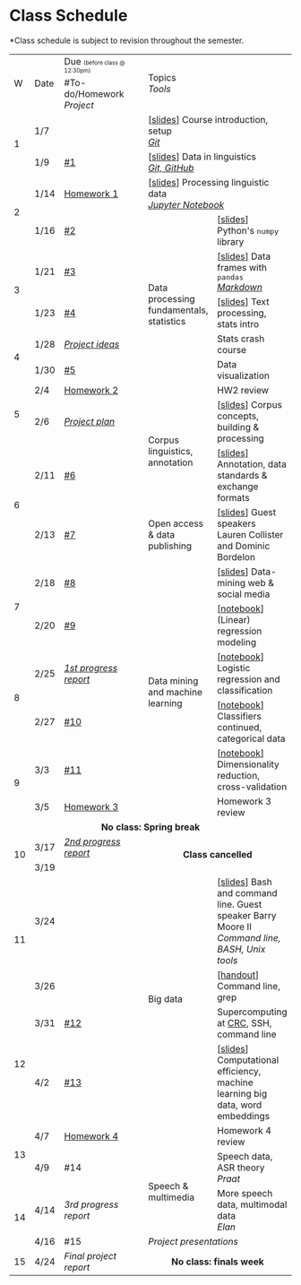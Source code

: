 # Class Schedule

*Class schedule is subject to revision throughout the semester.

<table class="grey" style="table-layout: fixed;">

<colgroup>
<col style="width: 32px;"/>
<col style="width: 45px;"/>
<col style="width: 200px;"/>
<col style="width: 100px;"/>
<col />
</colgroup>

<tbody>
<tr>
<td class="greyout" rowspan="2">W</td>
<td class="greyout" rowspan="2">Date</td>
<td class="greyout">Due <font size="1">(before class @ 12:30pm)</font></td>
<td class="greyout" rowspan="2" colspan="2">Topics <div class="right"><i>Tools</i></div></td>
</tr>

<tr>
<td class="greyout">#To-do/Homework <div class="right"><i>Project</i></div></td>
</tr>

<!-- <tr><td colspan="5" class="blank"></td></tr> -->

<tr>
<td rowspan="2">1</td>
<td>1/7</td>
<td></td>
<td colspan="2"> [<a href="Slides/lecture1.pdf">slides</a>] Course introduction, setup
<div class="right"><i><a href="resources.md#git">Git</a></i></div>
</td>
</tr>

<tr>
<td>1/9</td>
<td><a href="todo.md#todo1">#1</a></td>
<td colspan="2"> [<a href="Slides/lecture2.pdf">slides</a>] Data in linguistics
<div class="right"><i><a href="resources.md#git">Git, GitHub</a></i></div>
</td>
</tr>

<tr>
<td rowspan="2">2</td>
<td>1/14</td>
<td><a href="Homeworks/hw1.md">Homework 1</a></td>
<td colspan="2"> [<a href="Slides/lecture3.pdf">slides</a>] Processing linguistic data
<div class="right"><i><a href="resources.md#jupyter">Jupyter Notebook</a></i></div>
</td>
</tr>

<tr>
<td>1/16</td>
<td><a href="todo.md#todo2">#2</a></td>
<td rowspan="6">Data processing fundamentals, statistics</td>
<td>[<a href="Slides/lecture4.pdf">slides</a>] Python's <tt>numpy</tt> library</td>
</tr>

<tr>
<td rowspan="2">3</td>
<td>1/21</td>
<td><a href="todo.md#todo3">#3</a></td>
<!-- -->
<td>[<a href="Slides/lecture5-starr.pdf">slides</a>] Data frames with <tt>pandas</tt>
<div class="right"><i><a href="resources.md#markdown">Markdown</a></i></div>
</td>
</tr>

<tr>
<td>1/23</td>
<td><a href="todo.md#todo4">#4</a></td>
<!-- -->
<td>[<a href="Slides/lecture6.pdf">slides</a>] Text processing, stats intro
</td>
</tr>

<tr>
<td rowspan="2">4</td>
<td>1/28</td>
<td><div class="right"><i><a href="project.md#ideas">Project ideas</a></i></div></td>
<!-- -->
<td>Stats crash course</td>
</tr>

<tr>
<td>1/30</td>
<td><a href="todo.md#todo5">#5</a></td>
<!-- -->
<td>Data visualization
</td>
</tr>

<tr>
<td rowspan="2">5</td>
<td>2/4</td>
<td><a href="Homeworks/hw2.md">Homework 2</a></td>
<!-- -->
<td>HW2 review</td>
</tr>

<tr>
<td>2/6</td>
<td><div class="right"><i><a href="project.md#plan">Project plan</a></i></div></td>
<td rowspan="2">Corpus linguistics, annotation</td>
<td>[<a href="Slides/lecture7.pdf">slides</a>] Corpus concepts, building &amp; processing</td>
</tr>

<tr>
<td rowspan="2">6</td>
<td>2/11</td>
<td><a href="todo.md#todo6">#6</a></td>
<!-- -->
<td>[<a href="Slides/lecture8.pdf">slides</a>] Annotation, data standards &amp; exchange formats</td>
</tr>

<tr>
<td>2/13</td>
<td><a href="todo.md#todo7">#7</a></td>
<td>Open access &amp; data publishing</td>
<td>[<a href="Slides/Data Sharing For Linguists.pdf">slides</a>] Guest speakers Lauren Collister and Dominic Bordelon</td>
</tr>

<tr>
<td rowspan="2">7</td>
<td>2/18</td>
<td><a href="todo.md#todo8">#8</a></td>
<td rowspan="6">Data mining and machine learning</td>
<td>[<a href="Slides/lecture9.pdf">slides</a>] Data-mining web &amp; social media</td>
</tr>


<tr>
<td>2/20</td>
<td><a href="todo.md#todo9">#9</a></td>
<!-- -->
<td>[<a href="Notebooks/regression_intro.ipynb">notebook</a>] (Linear) regression modeling</td>
</tr>


<tr>
<td rowspan="2">8</td>
<td>2/25</td>
<td><div class="right"><i><a href="project.md#prog1">1st progress report</a></i></div></td>
<!-- -->
<td>[<a href="Notebooks/regression_pt2.ipynb">notebook</a>] Logistic regression and classification</td>
</tr>

<tr>
<td>2/27</td>
<td><a href="todo.md#todo10">#10</a></td>
<!-- -->
<td>[<a href="Notebooks/Classification_and_Categorical_Data.ipynb">notebook</a>] Classifiers continued, categorical data</td>
</tr>

<tr>
<td rowspan="2">9</td>
<td>3/3</td>
<td><a href="todo.md#todo11">#11</a></td>
<!-- -->
<td>[<a href="Notebooks/addressing_overfitting.ipynb">notebook</a>] Dimensionality reduction, cross-validation</td>
</tr>

<tr>
<td>3/5</td>
<td><a href="Homeworks/hw3.md">Homework 3</a></td>
<!-- -->
<td>Homework 3 review</td>
</tr>

<tr>
<td colspan="5" class="greyout" align="center"><b>No class: Spring break</b></td>
</tr>

<tr>
<td rowspan="2">10</td>
<td>3/17</td>
<td><div class="right"><i><a href="project.md#prog2">2nd progress report</a></i></div></td>
<td rowspan="2" colspan="2" class="greyout" align="center"><b>Class cancelled</b></td>
</tr>

<tr>
<td>3/19</td>
<td></td>
<!-- -->
</tr>

<tr>
<td rowspan="2">11</td>
<td>3/24</td>
<td></td>
<td rowspan="4">Big data</td>
<td>[<a href="Slides/ling1340-2020s.pdf">slides</a>] Bash and command line. Guest speaker Barry Moore II <div class="right"><i>Command line, BASH, Unix tools</i></div></td>
 </tr>

<tr>
<td>3/26</td>
<td></td>
<!-- -->
<td>[<a href="Whirlwind bash tour.pdf">handout</a>] Command line, grep</td>
</tr>

<tr>
<td rowspan="2">12</td>
<td>3/31</td>
<td><a href="todo.md#todo12">#12</a></td>
<!-- -->
<td>Supercomputing at <a href="https://crc.pitt.edu/">CRC</a>, SSH, command line</td>
</tr>

<tr>
<td>4/2</td>
<td><a href="todo.md#todo13">#13</a></td>
<!-- -->
<td>[<a href="Slides/lecture10.pdf">slides</a>] Computational efficiency, machine learning big data, word embeddings</td>
</tr>

<tr>
<td rowspan="2">13</td>
<td>4/7</td>
<td><a href="Homeworks/hw4.md">Homework 4</a></td>
<td></td>
<td>Homework 4 review</td>
</tr>

<tr>
<td>4/9</td>
<td>#14</td>
<td rowspan="2">Speech &amp; multimedia</td>
<td>Speech data, ASR theory <div class="right"><i>Praat</i></div></td>
</tr>

<tr>
<td rowspan="2">14</td>
<td>4/14</td>
<td><div class="right"><i>3rd progress report</i></div></td>
<!-- -->
<td>More speech data, multimodal data
<div class="right"><i>Elan</i></div></td>
</tr>

<tr>
<td>4/16</td>
<td>#15</td>
<td colspan="2"><i>Project presentations</i></td>
<!-- -->
</tr>


<tr>
<td>15</td>
<td>4/24</td>
<td><div class="right"><i>Final project report</i></div></td>
<td class="greyout" align="center" colspan="2"><b>No class: finals week</b></td>
</tr>

</tbody>
</table>
